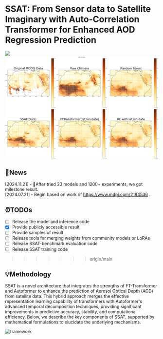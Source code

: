 # SSAT: From Sensor data to Satellite Imaginary with Auto-Correlation Transformer for Enhanced AOD Regression Prediction

<a href='https:/'><img src='https://img.shields.io/badge/Paper-Arxiv-red'></a> 
![sample](docs/Africa_images/date_20210124.png "sample")

## 📌News

[2024.11.21] - 🧨After tried 23 models and 1200+ experiments, we got milestone result.  
[2024.07.21] - Begin based on work of https://www.mdpi.com/2184536 .  

## ⏰TODOs
- [ ] Release the model and inference code
- [x] Provide publicly accessible result
- [ ] Provide samples of result
- [ ] Release tools for merging weights from community models or LoRAs
- [ ] Release SSAT-benchmark evaluation code
- [ ] Release SSAT training code
>>>>>>> origin/main
 

## 💡Methodology
SSAT is a novel architecture that integrates the strengths of FT-Transformer and Autoformer to enhance the prediction of Aerosol Optical Depth (AOD) from satellite data. This hybrid approach merges the effective representation learning capability of transformers with Autoformer's advanced temporal decomposition techniques, providing significant improvements in predictive accuracy, stability, and computational efficiency. Below, we describe the key components of SSAT, supported by mathematical formulations to elucidate the underlying mechanisms.

![framework](docs/framework.jpg "framework")
